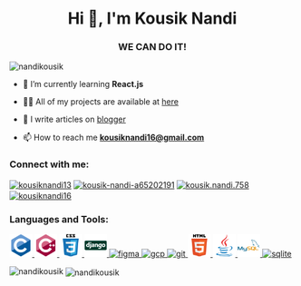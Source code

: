 <h1 align="center">Hi 👋, I'm Kousik Nandi</h1>
<h3 align="center">WE CAN DO IT!</h3>

<p align="left"> <img src="https://komarev.com/ghpvc/?username=nandikousik&label=Profile%20views&color=0e75b6&style=flat" alt="nandikousik" /> </p>

- 🌱 I’m currently learning **React.js**

- 👨‍💻 All of my projects are available at [here](https://kousiknandiportfolio.w3spaces.com/)

- 📝 I write articles on [blogger](https://www.blogger.com/profile/13572862079263177233)

- 📫 How to reach me **kousiknandi16@gmail.com**

<h3 align="left">Connect with me:</h3>
<p align="left">
<a href="https://twitter.com/kousiknandi13" target="blank"><img align="center" src="https://raw.githubusercontent.com/rahuldkjain/github-profile-readme-generator/master/src/images/icons/Social/twitter.svg" alt="kousiknandi13" height="30" width="40" /></a>
<a href="https://linkedin.com/in/kousik-nandi-a65202191" target="blank"><img align="center" src="https://raw.githubusercontent.com/rahuldkjain/github-profile-readme-generator/master/src/images/icons/Social/linked-in-alt.svg" alt="kousik-nandi-a65202191" height="30" width="40" /></a>
<a href="https://fb.com/kousik.nandi.758" target="blank"><img align="center" src="https://raw.githubusercontent.com/rahuldkjain/github-profile-readme-generator/master/src/images/icons/Social/facebook.svg" alt="kousik.nandi.758" height="30" width="40" /></a>
<a href="https://www.hackerrank.com/kousiknandi16" target="blank"><img align="center" src="https://raw.githubusercontent.com/rahuldkjain/github-profile-readme-generator/master/src/images/icons/Social/hackerrank.svg" alt="kousiknandi16" height="30" width="40" /></a>
</p>

<h3 align="left">Languages and Tools:</h3>
<p align="left"> <a href="https://www.cprogramming.com/" target="_blank"> <img src="https://raw.githubusercontent.com/devicons/devicon/master/icons/c/c-original.svg" alt="c" width="40" height="40"/> </a> <a href="https://www.w3schools.com/cpp/" target="_blank"> <img src="https://raw.githubusercontent.com/devicons/devicon/master/icons/cplusplus/cplusplus-original.svg" alt="cplusplus" width="40" height="40"/> </a> <a href="https://www.w3schools.com/css/" target="_blank"> <img src="https://raw.githubusercontent.com/devicons/devicon/master/icons/css3/css3-original-wordmark.svg" alt="css3" width="40" height="40"/> </a> <a href="https://www.djangoproject.com/" target="_blank"> <img src="https://raw.githubusercontent.com/devicons/devicon/master/icons/django/django-original.svg" alt="django" width="40" height="40"/> </a> <a href="https://www.figma.com/" target="_blank"> <img src="https://www.vectorlogo.zone/logos/figma/figma-icon.svg" alt="figma" width="40" height="40"/> </a> <a href="https://cloud.google.com" target="_blank"> <img src="https://www.vectorlogo.zone/logos/google_cloud/google_cloud-icon.svg" alt="gcp" width="40" height="40"/> </a> <a href="https://git-scm.com/" target="_blank"> <img src="https://www.vectorlogo.zone/logos/git-scm/git-scm-icon.svg" alt="git" width="40" height="40"/> </a> <a href="https://www.w3.org/html/" target="_blank"> <img src="https://raw.githubusercontent.com/devicons/devicon/master/icons/html5/html5-original-wordmark.svg" alt="html5" width="40" height="40"/> </a> <a href="https://www.java.com" target="_blank"> <img src="https://raw.githubusercontent.com/devicons/devicon/master/icons/java/java-original.svg" alt="java" width="40" height="40"/> </a> <a href="https://www.mysql.com/" target="_blank"> <img src="https://raw.githubusercontent.com/devicons/devicon/master/icons/mysql/mysql-original-wordmark.svg" alt="mysql" width="40" height="40"/> </a> <a href="https://www.sqlite.org/" target="_blank"> <img src="https://www.vectorlogo.zone/logos/sqlite/sqlite-icon.svg" alt="sqlite" width="40" height="40"/> </a> </p>

<p><img align="left" src="https://github-readme-stats.vercel.app/api/top-langs?username=nandikousik&show_icons=true&locale=en&layout=compact" alt="nandikousik" /></p>

<p>&nbsp;<img align="center" src="https://github-readme-stats.vercel.app/api?username=nandikousik&show_icons=true&locale=en" alt="nandikousik" /></p>
